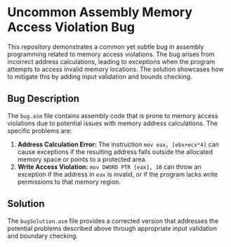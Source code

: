 # Uncommon Assembly Memory Access Violation Bug

This repository demonstrates a common yet subtle bug in assembly programming related to memory access violations.  The bug arises from incorrect address calculations, leading to exceptions when the program attempts to access invalid memory locations.  The solution showcases how to mitigate this by adding input validation and bounds checking.

## Bug Description

The `bug.asm` file contains assembly code that is prone to memory access violations due to potential issues with memory address calculations. The specific problems are:

1. **Address Calculation Error:** The instruction `mov eax, [ebx+ecx*4]` can cause exceptions if the resulting address falls outside the allocated memory space or points to a protected area.
2. **Write Access Violation:**  `mov DWORD PTR [eax], 10` can throw an exception if the address in `eax` is invalid, or if the program lacks write permissions to that memory region.

## Solution

The `bugSolution.asm` file provides a corrected version that addresses the potential problems described above through appropriate input validation and boundary checking.